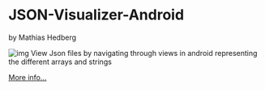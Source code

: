 JSON-Visualizer-Android
=======================
by Mathias Hedberg

![img]()
View Json files by navigating through views in android representing the different arrays and strings

[More info...](http://metrafonic.com/json-visualizer-android/)
